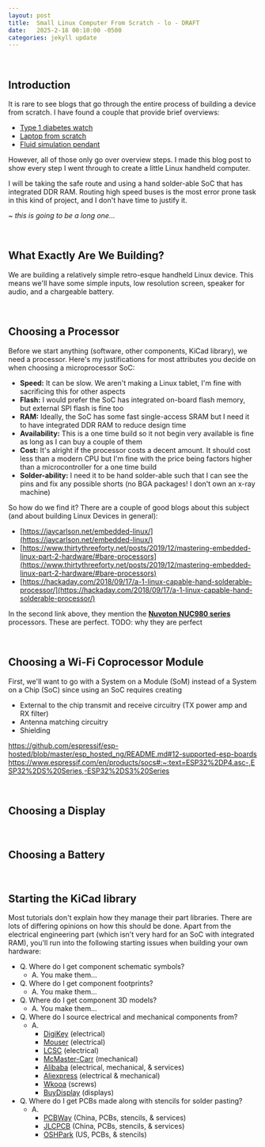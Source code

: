 ```yaml
---
layout: post
title:  Small Linux Computer From Scratch - lo - DRAFT
date:   2025-2-18 00:10:00 -0500
categories: jekyll update
---
```



<br>

## **Introduction**
It is rare to see blogs that go through the entire process of building a device from scratch. I have found a couple that provide brief overviews:

* [Type 1 diabetes watch](https://andrewchilds.com/posts/building-a-t1d-smartwatch-from-scratch)
* [Laptop from scratch](https://www.byran.ee/posts/creation/)
* [Fluid simulation pendant](https://mitxela.com/projects/fluid-pendant)

However, all of those only go over overview steps. I made this blog post to show every step I went through to create a little Linux handheld computer.

I will be taking the safe route and using a hand solder-able SoC that has integrated DDR RAM. Routing high speed buses is the most error prone task in this kind of project, and I don't have time to justify it.

~ _this is going to be a long one..._


<br>

## **What Exactly Are We Building?**
We are building a relatively simple retro-esque handheld Linux device. This means we'll have some simple inputs, low resolution screen, speaker for audio, and a chargeable battery.


<br>

## **Choosing a Processor**
Before we start anything (software, other components, KiCad library), we need a processor. Here's my justifications for most attributes you decide on when choosing a microprocessor SoC:

* **Speed:** It can be slow. We aren't making a Linux tablet, I'm fine with sacrificing this for other aspects
* **Flash:** I would prefer the SoC has integrated on-board flash memory, but external SPI flash is fine too
* **RAM:** Ideally, the SoC has some fast single-access SRAM but I need it to have integrated DDR RAM to reduce design time
* **Availability:** This is a one time build so it not begin very available is fine as long as I can buy a couple of them
* **Cost:** It's alright if the processor costs a decent amount. It should cost less than a modern CPU but I'm fine with the price being factors higher than a microcontroller for a one time build
* **Solder-ability:** I need it to be hand solder-able such that I can see the pins and fix any possible shorts (no BGA packages! I don't own an x-ray machine)

So how do we find it? There are a couple of good blogs about this subject (and about building Linux Devices in general):
* [https://jaycarlson.net/embedded-linux/](https://jaycarlson.net/embedded-linux/)
* [https://www.thirtythreeforty.net/posts/2019/12/mastering-embedded-linux-part-2-hardware/#bare-processors](https://www.thirtythreeforty.net/posts/2019/12/mastering-embedded-linux-part-2-hardware/#bare-processors)
* [https://hackaday.com/2018/09/17/a-1-linux-capable-hand-solderable-processor/](https://hackaday.com/2018/09/17/a-1-linux-capable-hand-solderable-processor/)

In the second link above, they mention the [**Nuvoton NUC980 series**](https://www.nuvoton.com/products/microprocessors/arm9-mpus/nuc980-industrial-control-iot-series/) processors. These are perfect. TODO: why they are perfect


<br>

## **Choosing a Wi-Fi Coprocessor Module**
First, we'll want to go with a System on a Module (SoM) instead of a System on a Chip (SoC) since using an SoC requires creating
* External to the chip transmit and receive circuitry (TX power amp and RX filter)
* Antenna matching circuitry
* Shielding

https://github.com/espressif/esp-hosted/blob/master/esp_hosted_ng/README.md#12-supported-esp-boards
https://www.espressif.com/en/products/socs#:~:text=ESP32%2DP4.asc-,ESP32%2DS%20Series,-ESP32%2DS3%20Series

<br>

## **Choosing a Display**


<br>

## **Choosing a Battery**


<br>

## **Starting the KiCad library**
Most tutorials don't explain how they manage their part libraries. There are lots of differing opinions on how this should be done. Apart from the electrical engineering part (which isn't very hard for an SoC with integrated RAM), you'll run into the following starting issues when building your own hardware:

* Q. Where do I get component schematic symbols?
    * A. You make them...
* Q. Where do I get component footprints?
    * A. You make them...
* Q. Where do I get component 3D models?
    * A. You make them...
* Q. Where do I source electrical and mechanical components from?
    * A.
        * [DigiKey](https://www.digikey.com/) (electrical)
        * [Mouser](https://www.mouser.com/) (electrical)
        * [LCSC](https://www.lcsc.com/) (electrical)
        * [McMaster-Carr](https://www.mcmaster.com/) (mechanical)
        * [Alibaba](https://www.alibaba.com/) (electrical, mechanical, & services)
        * [Aliexpress](https://www.aliexpress.us/?gatewayAdapt=glo2usa) (electrical & mechanical)
        * [Wkooa](https://www.wkooa.com/) (screws)
        * [BuyDisplay](https://www.buydisplay.com/) (displays)
* Q. Where do I get PCBs made along with stencils for solder pasting?
    * A.
        * [PCBWay](https://www.pcbway.com/) (China, PCBs, stencils, & services)
        * [JLCPCB](https://jlcpcb.com/) (China, PCBs, stencils, & services)
        * [OSHPark](https://oshpark.com/) (US, PCBs, & stencils)
